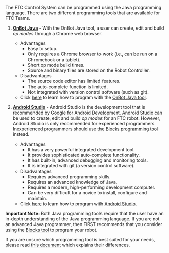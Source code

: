 The FTC Control System can be programmed using the Java programming language.  There are two different programming tools that are available for FTC Teams.

1. **[OnBot Java](OnBot-Java-Tutorial)** -  With the OnBot Java tool, a user can create, edit and build _op modes_ through a Chrome web browser.
    * Advantages 
        - Easy to setup.
        - Only requires a Chrome browser to work (i.e., can be run on a Chromebook or a tablet).
        - Short op mode build times.
        - Source and binary files are stored on the Robot Controller.
    * Disadvantages 
        - The source code editor has limited features.
        - The auto-complete function is limited.
        - Not integrated with version control software (such as git).
    * Click [here](OnBot-Java-Tutorial) to learn how to program with the [OnBot Java tool](OnBot-Java-Tutorial).

2. **[Android Studio](Android-Studio-Tutorial)** -  Android Studio is the development tool that is recommended by Google for Android Development.  Android Studio can be used to create, edit and build _op modes_ for an FTC robot.  However, Android Studio is only recommended for experienced programmers.  Inexperienced programmers should use the [Blocks programming tool](Blocks-Tutorial) instead.   

    * Advantages 
        - It has a very powerful integrated development tool.
        - It provides sophisticated auto-complete functionality.
        - It has built-in, advanced debugging and monitoring tools.
        - It is integrated with git (a version control software).
    * Disadvantages 
        - Requires advanced programming skills.
        - Requires an advanced knowledge of Java.
        - Requires a modern, high-performing development computer.
        - Can be very difficult for a novice to install, configure and maintain.
     * Click [here](Android-Studio-Tutorial) to learn how to program with [Android Studio](Android-Studio-Tutorial).

**Important Note:** Both Java programming tools require that the user have an in-depth understanding of the Java programming language.  If you are not an advanced Java programmer, then FIRST recommends that you consider using the [Blocks tool](Blocks-Tutorial) to program your robot.

If you are unsure which programming tool is best suited for your needs, please read [this document](Choosing-a-Programming-Tool) which explains their differences.
